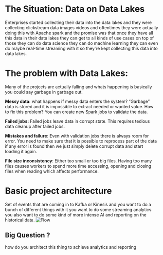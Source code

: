 
# The Situation: Data on Data Lakes

Enterprises started collecting their data into the data lakes and they were collecting clickstream data images videos and oftentimes they were actually doing this with Apache spark and the promise was that once they have all this data in their data lakes they can get to all kinds of use cases on top of those they can do data science they can do machine learning they can even do maybe real-time streaming with it so they're kept collecting this data into data lakes.

# The problem with Data Lakes:

Many of the projects are actually falling and whats happening is basically you could say garbage in garbage out.

**Messy data:** what happens if messy data enters the system? “Garbage” data is stored and it is impossible to extract needed or wanted value. How to fix this problem? You can create new Spark jobs to validate the data.

**Failed jobs:** Failed jobs leave data in corrupt state. This requires tedious data cleanup after failed jobs.

**Mistakes and failure:** Even with validation jobs there is always room for error. You need to make sure that it is possible to reprocess part of the data if any error is found then we just simply delete corrupt data and start loading it again.

**File size inconsistency:** Either too small or too big files. Having too many files causes workers to spend more time accessing, opening and closing files when reading which affects performance.

# Basic project architecture
Set of events that are coming in to Kafka or Kinesis and you want to do a bunch of different things with it you want to do some streaming analytics you also want to do some kind of more intense AI and reporting on the historical data.
![Flow](https://github.com/gurditsingh/blog/blob/gh-pages/_screenshots/datalake.jpg?raw=true)

## Big Question ?
how do you architect this thing to achieve analytics and reporting


<!--stackedit_data:
eyJoaXN0b3J5IjpbLTEzNjEzMDAwOTAsLTY5OTgyMjA4LC03Mz
kzOTA4MzEsLTcwNzU3MTgzMSwtNTkyNDU0Mzc2LDE0Mzg0MzAx
MTcsOTQzMDgwMjczXX0=
-->